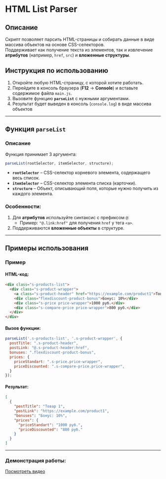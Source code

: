 
# **HTML List Parser**

## **Описание**

Скрипт позволяет парсить HTML-страницы и собирать данные в виде массива объектов на основе CSS-селекторов.  
Поддерживает как получение текста из элементов, так и извлечение **атрибутов** (например, `href`, `src`) и **вложенные структуры**.


## **Инструкция по использованию**

1. Откройте любую HTML-страницу, с которой хотите работать.
2. Перейдите в консоль браузера (**F12** → **Console**) и вставьте содержимое файла `main.js`.
3. Вызовите функцию **`parseList`** с нужными аргументами.
4. Результат будет выведен в консоль (`console.log`) в виде массива объектов

---

## **Функция `parseList`**

### **Описание**

Функция принимает 3 аргумента:

```javascript
parseList(rootSelector, itemSelector, structure);
```

- **`rootSelector`** – CSS-селектор корневого элемента, содержащего весь список.
- **`itemSelector`** – CSS-селектор элемента списка (карточки).
- **`structure`** – Объект, описывающий поля, которые нужно получить из каждого элемента.

### **Особенности:**
1. Для **атрибутов** используйте синтаксис с префиксом `@`:
   - Пример: `"@.link:href"` для получения `href` у тега `<a>`.
2. Поддерживаются **вложенные объекты** в структуре.

---

## **Примеры использования**

### **Пример**

#### **HTML-код:**
```html
<div class="s-products-list">
  <div class="s-product-wrapper">
    <a class="s-product-header" href="https://example.com/product1">Товар 1</a>
    <div class="flexdiscount-product-bonus">Бонус: 10%</div>
    <div class="s-price price-wrapper">1000 руб.</div>
    <div class="s-compare-price price-wrapper">800 руб.</div>
  </div>
</div>
```

#### **Вызов функции:**
```javascript
parseList('.s-products-list', '.s-product-wrapper', {
  postTitle: ".s-product-header",
  postLink: "@.s-product-header:href",
  bonuses: ".flexdiscount-product-bonus",
  prices: {
    priceStandart: ".s-price.price-wrapper",
    priceDiscounted: ".s-compare-price.price-wrapper",
  }
});
```

#### **Результат:**
```json
[
  {
    "postTitle": "Товар 1",
    "postLink": "https://example.com/product1",
    "bonuses": "Бонус: 10%",
    "prices": {
      "priceStandart": "1000 руб.",
      "priceDiscounted": "800 руб."
    }
  }
]
```

---

### Демонстрация работы: 

[Посмотреть видео](https://disk.yandex.ru/i/Hfg4cpu_uYTOHg)
